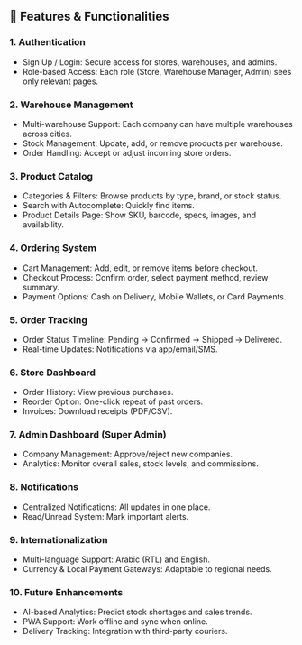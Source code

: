## 🚀 Features & Functionalities

### 1. Authentication
- Sign Up / Login: Secure access for stores, warehouses, and admins.  
- Role-based Access: Each role (Store, Warehouse Manager, Admin) sees only relevant pages.  

### 2. Warehouse Management
- Multi-warehouse Support: Each company can have multiple warehouses across cities.  
- Stock Management: Update, add, or remove products per warehouse.  
- Order Handling: Accept or adjust incoming store orders.  

### 3. Product Catalog
- Categories & Filters: Browse products by type, brand, or stock status.  
- Search with Autocomplete: Quickly find items.  
- Product Details Page: Show SKU, barcode, specs, images, and availability.  

### 4. Ordering System
- Cart Management: Add, edit, or remove items before checkout.  
- Checkout Process: Confirm order, select payment method, review summary.  
- Payment Options: Cash on Delivery, Mobile Wallets, or Card Payments.  

### 5. Order Tracking
- Order Status Timeline: Pending → Confirmed → Shipped → Delivered.  
- Real-time Updates: Notifications via app/email/SMS.  

### 6. Store Dashboard
- Order History: View previous purchases.  
- Reorder Option: One-click repeat of past orders.  
- Invoices: Download receipts (PDF/CSV).  

### 7. Admin Dashboard (Super Admin)
- Company Management: Approve/reject new companies.  
- Analytics: Monitor overall sales, stock levels, and commissions.  

### 8. Notifications
- Centralized Notifications: All updates in one place.  
- Read/Unread System: Mark important alerts.  

### 9. Internationalization
- Multi-language Support: Arabic (RTL) and English.  
- Currency & Local Payment Gateways: Adaptable to regional needs.  

### 10. Future Enhancements
- AI-based Analytics: Predict stock shortages and sales trends.  
- PWA Support: Work offline and sync when online.  
- Delivery Tracking: Integration with third-party couriers.
